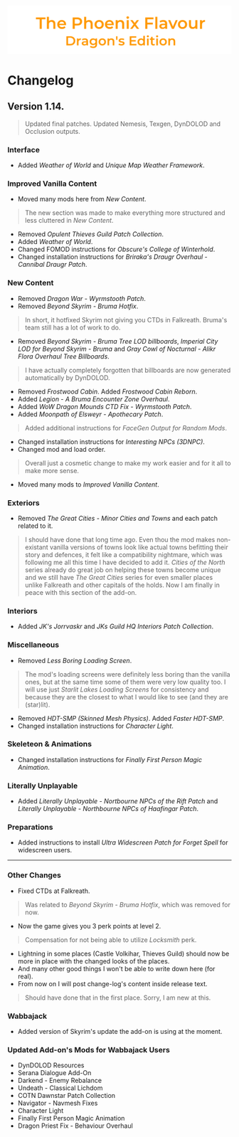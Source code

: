 ![image](images/Banner.png)

# Changelog

## Version 1.14.

> Updated final patches. Updated Nemesis, Texgen, DynDOLOD and Occlusion outputs.

### Interface

* Added _Weather of World_ and _Unique Map Weather Framework_.

### Improved Vanilla Content

* Moved many mods here from _New Content_.
> The new section was made to make everything more structured and less cluttered in _New Content_.
* Removed _Opulent Thieves Guild Patch Collection_.
* Added _Weather of World_.
* Changed FOMOD instructions for _Obscure's College of Winterhold_.
* Changed installation instructions for _Briraka's Draugr Overhaul - Cannibal Draugr Patch_.

### New Content

* Removed _Dragon War - Wyrmstooth Patch_.
* Removed _Beyond Skyrim - Bruma Hotfix_.
> In short, it hotfixed Skyrim not giving you CTDs in Falkreath. Bruma's team still has a lot of work to do.
* Removed _Beyond Skyrim - Bruma Tree LOD billboards_, _Imperial City LOD for Beyond Skyrim - Bruma_ and _Gray Cowl of Nocturnal - Alikr Flora Overhaul Tree Billboards_.
> I have actually completely forgotten that billboards are now generated automatically by DynDOLOD.
* Removed _Frostwood Cabin_. Added _Frostwood Cabin Reborn_.
* Added _Legion - A Bruma Encounter Zone Overhaul_.
* Added _WoW Dragon Mounds CTD Fix - Wyrmstooth Patch_.
* Added _Moonpath of Elsweyr - Apothecary Patch_.
> Added additional instructions for _FaceGen Output for Random Mods_.
* Changed installation instructions for _Interesting NPCs (3DNPC)_.
* Changed mod and load order.
> Overall just a cosmetic change to make my work easier and for it all to make more sense.
* Moved many mods to _Improved Vanilla Content_.

### Exteriors

* Removed _The Great Cities - Minor Cities and Towns_ and each patch related to it.
> I should have done that long time ago. Even thou the mod makes non-existant vanilla versions of towns look like actual towns befitting their story and defences, it felt like a compatibility nightmare, which was following me all this time I have decided to add it. _Cities of the North_ series already do great job on helping these towns become unique and we still have _The Great Cities_ series for even smaller places unlike Falkreath and other capitals of the holds. Now I am finally in peace with this section of the add-on.

### Interiors

* Added _JK's Jorrvaskr_ and _JKs Guild HQ Interiors Patch Collection_.

### Miscellaneous

* Removed _Less Boring Loading Screen_.
> The mod's loading screens were definitely less boring than the vanilla ones, but at the same time some of them were very low quality too. 
I will use just _Starlit Lakes Loading Screens_ for consistency and because they are the closest to what I would like to see (and they are (star)lit).
* Removed _HDT-SMP (Skinned Mesh Physics)_. Added _Faster HDT-SMP_.
* Changed installation instructions for _Character Light_.

### Skeleteon & Animations

* Changed installation instructions for _Finally First Person Magic Animation_.

### Literally Unplayable

* Added _Literally Unplayable - Nortbourne NPCs of the Rift Patch_ and _Literally Unplayable - Northbourne NPCs of Haafingar Patch_.

### Preparations

* Added instructions to install _Ultra Widescreen Patch for Forget Spell_ for widescreen users.

---

### Other Changes

* Fixed CTDs at Falkreath.
> Was related to _Beyond Skyrim - Bruma Hotfix_, which was removed for now.
* Now the game gives you 3 perk points at level 2.
> Compensation for not being able to utilize _Locksmith_ perk.
* Lightning in some places (Castle Volkihar, Thieves Guild) should now be more in place with the changed looks of the places.
* And many other good things I won't be able to write down here (for real).
* From now on I will post change-log's content inside release text.
> Should have done that in the first place. Sorry, I am new at this.

### Wabbajack

* Added version of Skyrim's update the add-on is using at the moment.

### Updated Add-on's Mods for Wabbajack Users

* DynDOLOD Resources
* Serana Dialogue Add-On
* Darkend - Enemy Rebalance
* Undeath - Classical Lichdom
* COTN Dawnstar Patch Collection
* Navigator - Navmesh Fixes
* Character Light
* Finally First Person Magic Animation
* Dragon Priest Fix - Behaviour Overhaul
